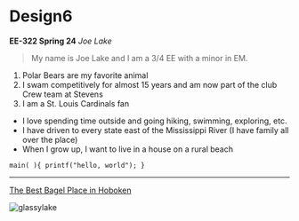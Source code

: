 # Design6
**EE-322 Spring 24**
*Joe Lake*

> My name is Joe Lake and I am a 3/4 EE with a minor in EM.

1. Polar Bears are my favorite animal
2. I swam competitively for almost 15 years and am now part of the club Crew team at Stevens
3. I am a St. Louis Cardinals fan

- I love spending time outside and going hiking, swimming, exploring, etc.
- I have driven to every state east of the Mississippi River (I have family all over the place)
- When I grow up, I want to live in a house on a rural beach

`main( ){
        printf("hello, world");
}`

---

[The Best Bagel Place in Hoboken](https://www.obagel.net)

![glassylake](https://github.com/jlake503/Design6/assets/116931978/1e0f156e-85fe-41ac-b7e8-1c3dceb720bf)
